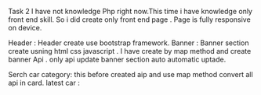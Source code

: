 Task 2 
I have not knowledge Php right now.This time i have knowledge only front end skill. So i did create only front end page .
Page is fully responsive on device.

Header :
Header create use bootstrap framework. 
Banner :
Banner section create usning html css javascript . I have create by map method and create banner Api .
only api update banner section auto automatic uptade.

Serch car category:
this before created aip and use map method convert all api in card.
latest car :

